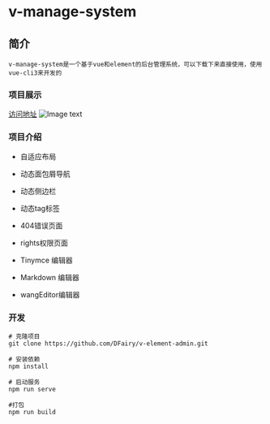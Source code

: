 # v-manage-system

## 简介
```
v-manage-system是一个基于vue和element的后台管理系统，可以下载下来直接使用，使用vue-cli3来开发的
```

### 项目展示

[访问地址](https://dfairy.github.io/v-manage-system/#/login)
![Image text](https://raw.githubusercontent.com/DFairy/v-manage-system/master/src/common/img/show.png)


### 项目介绍

* 自适应布局

* 动态面包屑导航

* 动态侧边栏

* 动态tag标签

* 404错误页面

* rights权限页面

* Tinymce 编辑器

* Markdown 编辑器

* wangEditor编辑器



### 开发
```
# 克隆项目
git clone https://github.com/DFairy/v-element-admin.git

# 安装依赖
npm install

# 启动服务
npm run serve

#打包
npm run build
```
